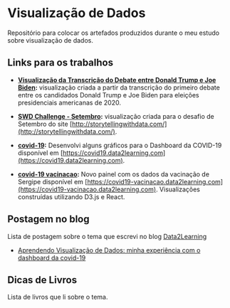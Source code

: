 # Visualização de Dados

Repositório para colocar os artefados produzidos durante o meu estudo sobre visualização de dados.

## Links para os trabalhos

- **[Visualização da Transcrição do Debate entre Donald Trump e Joe Biden](election_usa2020/debate20200929/):** visualização criada a partir da transcrição do primeiro debate entre os candidados Donald Trump e Joe Biden para eleições presidenciais americanas de 2020.

- **[SWD Challenge - Setembro](swdchallenge/setembro20/):** visualização criada para o desafio de Setembro do site [http://storytellingwithdata.com/](http://storytellingwithdata.com/).

- **[covid-19](https://covid19.data2learning.com):** Desenvolvi alguns gráficos para o Dashboard da COVID-19 disponível em [https://covid19.data2learning.com](https://covid19.data2learning.com).

- **[covid-19 vacinacao](https://covid19-vacinacao.data2learning.com):** Novo painel com os dados da vacinação de Sergipe disponível em [https://covid19-vacinacao.data2learning.com](https://covid19-vacinacao.data2learning.com). Visualizações construídas utilizando D3.js e React.

## Postagem no blog

Lista de postagem sobre  o tema que escrevi no blog [Data2Learning](https://www.data2learning.com)

* [Aprendendo Visualização de Dados: minha experiência com o dashboard da covid-19](https://www.data2learning.com/aprendendo-visualizacao-de-dados-minha-experiencia-com-o-dashboard-da-covid-19/)

## Dicas de Livros

Lista de livros que li sobre o tema.

